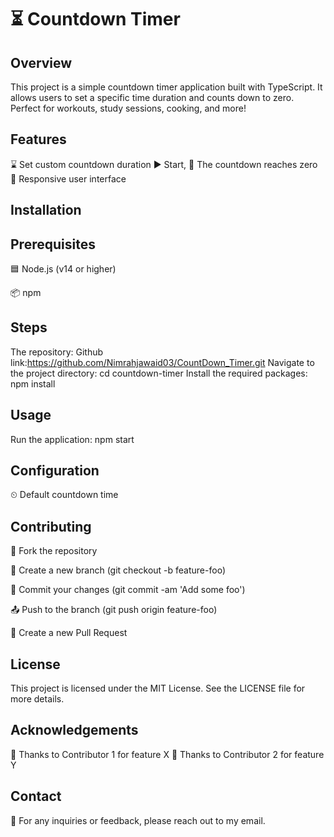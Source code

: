 # ⏳ Countdown Timer
## Overview
This project is a simple countdown timer application built with TypeScript. It allows users to set a specific time duration and counts down to zero. Perfect for workouts, study sessions, cooking, and more!

## Features

⌛ Set custom countdown duration
▶ Start, 
🔔 The countdown reaches zero
📱 Responsive user interface

## Installation
## Prerequisites

🟦 Node.js (v14 or higher)

📦 npm 

## Steps
 The repository:
Github link:https://github.com/Nimrahjawaid03/CountDown_Timer.git
Navigate to the project directory:
cd countdown-timer
Install the required packages:
npm install

## Usage
Run the application:
npm start

## Configuration
⏲ Default countdown time

## Contributing
🍴 Fork the repository

🌿 Create a new branch (git checkout -b feature-foo)

💾 Commit your changes (git commit -am 'Add some foo')

📤 Push to the branch (git push origin feature-foo)

🔄 Create a new Pull Request

## License
This project is licensed under the MIT License. See the LICENSE file for more details.

## Acknowledgements
🙏 Thanks to Contributor 1 for feature X
🙏 Thanks to Contributor 2 for feature Y

## Contact
📧 For any inquiries or feedback, please reach out to my email.
